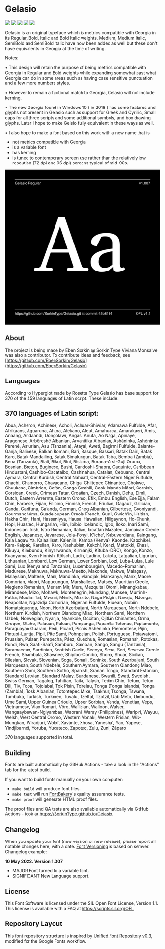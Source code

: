 # Gelasio

[![][Fontbakery]](https://SorkinType.github.io/Gelasio/fontbakery/fontbakery-report.html)
[![][Universal]](https://SorkinType.github.io/Gelasio/fontbakery/fontbakery-report.html)
[![][GF Profile]](https://SorkinType.github.io/Gelasio/fontbakery/fontbakery-report.html)
[![][Outline Correctness]](https://SorkinType.github.io/Gelasio/fontbakery/fontbakery-report.html)
[![][Shaping]](https://SorkinType.github.io/Gelasio/fontbakery/fontbakery-report.html)

[Fontbakery]: https://img.shields.io/endpoint?url=https%3A%2F%2Fraw.githubusercontent.com%2FSorkinType%2FGelasio%2Fgh-pages%2Fbadges%2Foverall.json
[GF Profile]: https://img.shields.io/endpoint?url=https%3A%2F%2Fraw.githubusercontent.com%2FSorkinType%2FGelasio%2Fgh-pages%2Fbadges%2FGoogleFonts.json
[Outline Correctness]: https://img.shields.io/endpoint?url=https%3A%2F%2Fraw.githubusercontent.com%2FSorkinType%2FGelasio%2Fgh-pages%2Fbadges%2FOutlineCorrectnessChecks.json
[Shaping]: https://img.shields.io/endpoint?url=https%3A%2F%2Fraw.githubusercontent.com%2FSorkinType%2FGelasio%2Fgh-pages%2Fbadges%2FShapingChecks.json
[Universal]: https://img.shields.io/endpoint?url=https%3A%2F%2Fraw.githubusercontent.com%2FSorkinType%2FGelasio%2Fgh-pages%2Fbadges%2FUniversal.json

Gelasio is an original typeface which is metrics compatible with Georgia in its Regular, Bold, Italic and Bold Italic weights. Medium, Medium Italic, SemiBold and SemiBold Italic have now been added as well but these don't have equivalents in Georgia at the time of writing.

Notes:

• This design will retain the purpose of being metrics compatible with Georgia in Regular and Bold weights while expanding somewhat past what Georgia can do in some areas such as having case sensitive punctuation and a few more numbers styles.

• However to remain a fuctional match to Georgia, Gelasio will not include kerning.

• The new Georgia found in Windows 10 ( in 2018 ) has some features and glyphs not present in Gelasio such as support for Greek and Cyrillic, Small caps for all three scripts and some additional symbols, and box drawing glyphs. Later I hope to make Gelsio fully equivalent in these ways as well.

•  I also hope to make a font based on this work with a new name that is
 - not metrics compatible with Georgia
 - is a variable font
 - has kerning
 - is tuned to contemporary screen use rather than the relatively low resoution (72 dpi and 96 dpi) screens typical of mid-90s.

![Sample Image](documentation/image1.png)

## About

The project is being made by Eben Sorkin @ Sorkin Type
Viviana Monsalve was also a contributor.
To contribute ideas and feedback, see [https://github.com/EbenSorkin/Gelasio](https://github.com/EbenSorkin/Gelasio)

## Languages

According to Hyperglot made by Rosetta Type Gelasio has base support for 370 of the 459 languages of Latin script. These include:

370 languages of Latin script:
------------------------------
Abua, Acheron, Achinese, Acholi, Achuar-Shiwiar, Adamawa Fulfulde, Afar, Afrikaans, Aguaruna, Ahtna, Alekano, Aleut, Amahuaca, Amarakaeri, Amis, Anaang, Andaandi, Dongolawi, Angas, Anuta, Ao Naga, Apinayé, Aragonese, Arbëreshë Albanian, Arvanitika Albanian, Asháninka, Ashéninka Perené, Asturian, Asu (Tanzania), Atayal, Awetí, Bagirmi Fulfulde, Balante-Ganja, Balinese, Balkan Romani, Bari, Basque, Bassari, Batak Dairi, Batak Karo, Batak Mandailing, Batak Simalungun, Batak Toba, Bemba (Zambia), Bena (Tanzania), Biali, Bikol, Bini, Bislama, Borana-Arsi-Guji Oromo, Bosnian, Breton, Buginese, Bushi, Candoshi-Shapra, Caquinte, Caribbean Hindustani, Cashibo-Cacataibo, Cashinahua, Catalan, Cebuano, Central Aymara, Central Kurdish, Central Nahuatl, Central-Eastern Niger Fulfulde, Chachi, Chamorro, Chavacano, Chiga, Chiltepec Chinantec, Chokwe, Chuukese, Cimbrian, Cofán, Congo Swahili, Cook Islands Māori, Cornish, Corsican, Creek, Crimean Tatar, Croatian, Czech, Danish, Dehu, Dimli, Dutch, Eastern Arrernte, Eastern Oromo, Efik, Embu, English, Ese Ejja, Falam Chin, Faroese, Fijian, Filipino, Finnish, French, Friulian, Gagauz, Galician, Ganda, Garifuna, Ga’anda, German, Gheg Albanian, Gilbertese, Gooniyandi, Gourmanchéma, Guadeloupean Creole French, Gusii, Gwichʼin, Haitian, Hakha Chin, Hani, Hassaniyya, Hausa, Hawaiian, Hiligaynon, Ho-Chunk, Hopi, Huastec, Hungarian, Hän, Ibibio, Icelandic, Igbo, Iloko, Inari Sami, Indonesian, Irish, Istro Romanian, Italian, Ixcatlán Mazatec, Jamaican Creole English, Japanese, Javanese, Jola-Fonyi, K'iche', Kabuverdianu, Kaingang, Kala Lagaw Ya, Kalaallisut, Kalenjin, Kamba (Kenya), Kaonde, Kaqchikel, Kara-Kalpak, Karelian, Karo, Kashubian, Kekchí, Kenzi, Mattokki, Khasi, Kikuyu, Kimbundu, Kinyarwanda, Kirmanjki, Kituba (DRC), Kongo, Konzo, Kuanyama, Kven Finnish, Kölsch, Ladin, Ladino, Lakota, Latgalian, Ligurian, Lithuanian, Lombard, Low German, Lower Sorbian, Lozi, Luba-Lulua, Lule Sami, Luo (Kenya and Tanzania), Luxembourgish, Macedo-Romanian, Madurese, Makhuwa, Makhuwa-Meetto, Makonde, Makwe, Malagasy, Malaysian, Maltese, Mam, Mandinka, Mandjak, Mankanya, Manx, Maore Comorian, Maori, Mapudungun, Marshallese, Matsés, Mauritian Creole, Megleno Romanian, Meriam Mir, Meru, Mezquital Otomi, Minangkabau, Mirandese, Mizo, Mohawk, Montenegrin, Mundang, Munsee, Murrinh-Patha, Muslim Tat, Mwani, Ménik, Mískito, Naga Pidgin, Navajo, Ndonga, Neapolitan, Ngazidja Comorian, Nigerian Fulfulde, Niuean, Nobiin, Nomatsiguenga, Noon, North Azerbaijani, North Marquesan, North Ndebele, Northern Kurdish, Northern Qiandong Miao, Northern Sami, Northern Uzbek, Norwegian, Nyanja, Nyankole, Occitan, Ojitlán Chinantec, Orma, Oroqen, Otuho, Palauan, Paluan, Pampanga, Papantla Totonac, Papiamento, Paraguayan Guaraní, Pedi, Picard, Pichis Ashéninka, Piemontese, Pijin, Pintupi-Luritja, Pipil, Pite Sami, Pohnpeian, Polish, Portuguese, Potawatomi, Prussian, Pulaar, Purepecha, Páez, Quechua, Romanian, Romansh, Rotokas, Rundi, Rwa, Saafi-Saafi, Samburu, Samoan, Sango, Sangu (Tanzania), Saramaccan, Sardinian, Scottish Gaelic, Secoya, Sena, Seri, Seselwa Creole French, Shambala, Shawnee, Shipibo-Conibo, Shona, Shuar, Sicilian, Silesian, Slovak, Slovenian, Soga, Somali, Soninke, South Azerbaijani, South Marquesan, South Ndebele, Southern Aymara, Southern Qiandong Miao, Southern Sami, Southern Sotho, Spanish, Sranan Tongo, Standard Estonian, Standard Latvian, Standard Malay, Sundanese, Swahili, Swati, Swedish, Swiss German, Tagalog, Tahitian, Taita, Talysh, Tedim Chin, Tetum, Tetun Dili, Tiv, Toba, Tojolabal, Tok Pisin, Tokelau, Tonga (Tonga Islands), Tonga (Zambia), Tosk Albanian, Totontepec Mixe, Tsakhur, Tsonga, Tswana, Tumbuka, Turkish, Turkmen, Tuvalu, Tzeltal, Tzotzil, Uab Meto, Umbundu, Ume Sami, Upper Guinea Crioulo, Upper Sorbian, Venda, Venetian, Veps, Vietnamese, Vlax Romani, Võro, Wallisian, Walloon, Walser, Wangaaybuwan-Ngiyambaa, Waorani, Waray (Philippines), Warlpiri, Wayuu, Welsh, West Central Oromo, Western Abnaki, Western Frisian, Wik-Mungkan, Wiradjuri, Wolof, Xavánte, Xhosa, Yanesha', Yao, Yapese, Yindjibarndi, Yoruba, Yucateco, Zapotec, Zulu, Zuni, Záparo

370 languages supported in total.

## Building

Fonts are built automatically by GitHub Actions - take a look in the "Actions" tab for the latest build.

If you want to build fonts manually on your own computer:

* `make build` will produce font files.
* `make test` will run [FontBakery](https://github.com/googlefonts/fontbakery)'s quality assurance tests.
* `make proof` will generate HTML proof files.

The proof files and QA tests are also available automatically via GitHub Actions - look at https://SorkinType.github.io/Gelasio.

## Changelog

When you update your font (new version or new release), please report all notable changes here, with a date.
[Font Versioning](https://github.com/googlefonts/gf-docs/tree/main/Spec#font-versioning) is based on semver. 
Changelog example:

**10 May 2022. Version 1.007**

- MAJOR Font turned to a variable font.
- SIGNIFICANT New Language support.

## License

This Font Software is licensed under the SIL Open Font License, Version 1.1.
This license is available with a FAQ at
https://scripts.sil.org/OFL

## Repository Layout

This font repository structure is inspired by [Unified Font Repository v0.3](https://github.com/unified-font-repository/Unified-Font-Repository), modified for the Google Fonts workflow.
